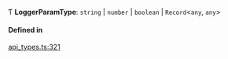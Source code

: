 Ƭ **LoggerParamType**: `string` \| `number` \| `boolean` \| `Record`<`any`, `any`\>

#### Defined in

[api_types.ts:321](https://github.com/coda/packs-sdk/blob/main/api_types.ts#L321)
